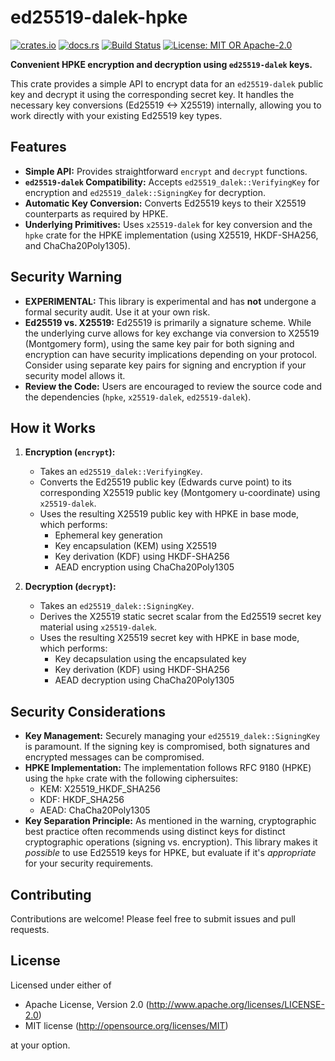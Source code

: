 # ed25519-dalek-hpke

[![crates.io](https://img.shields.io/crates/v/ed25519-dalek-hpke.svg)](https://crates.io/crates/ed25519-dalek-hpke)
[![docs.rs](https://docs.rs/ed25519-dalek-hpke/badge.svg)](https://docs.rs/ed25519-dalek-hpke)
[![Build Status](https://github.com/rustonbsd/ed25519-dalek-hpke/actions/workflows/rust.yml/badge.svg)](https://github.com/rustonbsd/ed25519-dalek-hpke/actions)
[![License: MIT OR Apache-2.0](https://img.shields.io/badge/License-MIT%20OR%20Apache--2.0-blue.svg)](LICENSE)

**Convenient HPKE encryption and decryption using `ed25519-dalek` keys.**

This crate provides a simple API to encrypt data for an `ed25519-dalek` public key and decrypt it using the corresponding secret key. It handles the necessary key conversions (Ed25519 <-> X25519) internally, allowing you to work directly with your existing Ed25519 key types.

## Features

* **Simple API:** Provides straightforward `encrypt` and `decrypt` functions.
* **`ed25519-dalek` Compatibility:** Accepts `ed25519_dalek::VerifyingKey` for encryption and `ed25519_dalek::SigningKey` for decryption.
* **Automatic Key Conversion:** Converts Ed25519 keys to their X25519 counterparts as required by HPKE.
* **Underlying Primitives:** Uses `x25519-dalek` for key conversion and the `hpke` crate for the HPKE implementation (using X25519, HKDF-SHA256, and ChaCha20Poly1305).

## Security Warning

* **EXPERIMENTAL:** This library is experimental and has **not** undergone a formal security audit. Use it at your own risk.
* **Ed25519 vs. X25519:** Ed25519 is primarily a signature scheme. While the underlying curve allows for key exchange via conversion to X25519 (Montgomery form), using the same key pair for both signing and encryption can have security implications depending on your protocol. Consider using separate key pairs for signing and encryption if your security model allows it.
* **Review the Code:** Users are encouraged to review the source code and the dependencies (`hpke`, `x25519-dalek`, `ed25519-dalek`).

## How it Works

1. **Encryption (`encrypt`):**
   * Takes an `ed25519_dalek::VerifyingKey`.
   * Converts the Ed25519 public key (Edwards curve point) to its corresponding X25519 public key (Montgomery u-coordinate) using `x25519-dalek`.
   * Uses the resulting X25519 public key with HPKE in base mode, which performs:
     - Ephemeral key generation
     - Key encapsulation (KEM) using X25519
     - Key derivation (KDF) using HKDF-SHA256
     - AEAD encryption using ChaCha20Poly1305

2. **Decryption (`decrypt`):**
   * Takes an `ed25519_dalek::SigningKey`.
   * Derives the X25519 static secret scalar from the Ed25519 secret key material using `x25519-dalek`.
   * Uses the resulting X25519 secret key with HPKE in base mode, which performs:
     - Key decapsulation using the encapsulated key
     - Key derivation (KDF) using HKDF-SHA256
     - AEAD decryption using ChaCha20Poly1305

## Security Considerations

* **Key Management:** Securely managing your `ed25519_dalek::SigningKey` is paramount. If the signing key is compromised, both signatures and encrypted messages can be compromised.
* **HPKE Implementation:** The implementation follows RFC 9180 (HPKE) using the `hpke` crate with the following ciphersuites:
  - KEM: X25519_HKDF_SHA256
  - KDF: HKDF_SHA256
  - AEAD: ChaCha20Poly1305
* **Key Separation Principle:** As mentioned in the warning, cryptographic best practice often recommends using distinct keys for distinct cryptographic operations (signing vs. encryption). This library makes it *possible* to use Ed25519 keys for HPKE, but evaluate if it's *appropriate* for your security requirements.

## Contributing

Contributions are welcome! Please feel free to submit issues and pull requests.

## License

Licensed under either of

* Apache License, Version 2.0 (http://www.apache.org/licenses/LICENSE-2.0)
* MIT license (http://opensource.org/licenses/MIT)

at your option.
